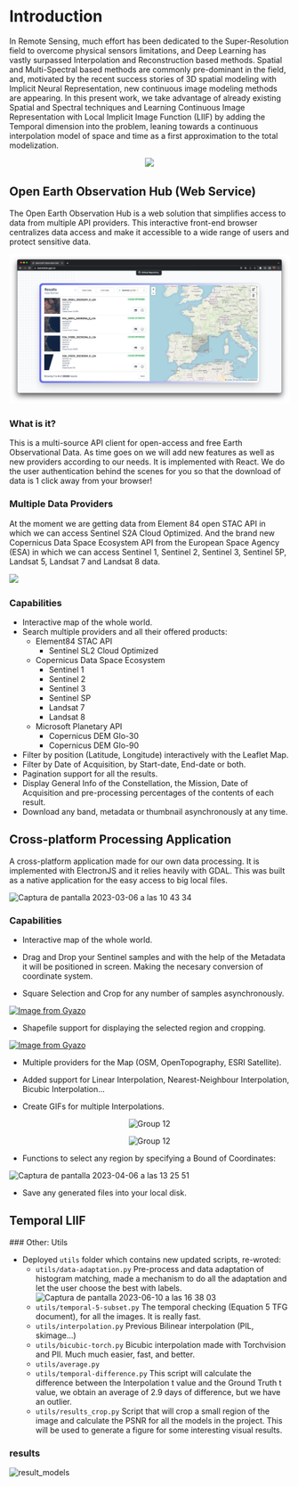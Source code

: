 # Introduction

In Remote Sensing, much effort has been dedicated to the Super-Resolution field to overcome physical sensors limitations, and Deep Learning has vastly surpassed Interpolation and Reconstruction based methods. Spatial and Multi-Spectral based methods are commonly pre-dominant in the field, and, motivated by the recent success stories of 3D spatial modeling with Implicit Neural Representation, new continuous image modeling methods are appearing. In this present work, we take advantage of already existing Spatial and Spectral techniques and Learning Continuous Image Representation with Local Implicit Image Function (LIIF) by adding the Temporal dimension into the problem, leaning towards a continuous interpolation model of space and time as a first approximation to the total modelization.

<p align="center">
<img src="https://user-images.githubusercontent.com/57730982/223851674-17124b5f-bafa-4a7c-84e2-2a42a2dc6420.png" width="520">
</p>

## Open Earth Observation Hub (Web Service)

The Open Earth Observation Hub is a web solution that simplifies access to data from multiple API providers. This interactive front-end browser centralizes data access and make it accessible to a wide range of users and protect sensitive data.

![Screenshot of the app](https://github.com/ggcr/open-EO-hub/blob/main/public/showcase_img.png)

### What is it?

This is a multi-source API client for open-access and free Earth Observational Data. As time goes on we will add new features as well as new providers according to our needs. It is implemented with React. We do the user authentication behind the scenes for you so that the download of data is 1 click away from your browser!

### Multiple Data Providers

At the moment we are getting data from Element 84 open STAC API in which we can access Sentinel S2A Cloud Optimized. And the brand new Copernicus Data Space Ecosystem API from the European Space Agency (ESA) in which we can access Sentinel 1, Sentinel 2, Sentinel 3, Sentinel 5P, Landsat 5, Landsat 7 and Landsat 8 data.

![](https://i.gyazo.com/0bcad2537c3e0321d53835fe8ce11df6.png)

### Capabilities

* Interactive map of the whole world.
* Search multiple providers and all their offered products:
    * Element84 STAC API
        - Sentinel SL2 Cloud Optimized
    * Copernicus Data Space Ecosystem
        - Sentinel 1
        - Sentinel 2
        - Sentinel 3
        - Sentinel SP
        - Landsat 7
        - Landsat 8
    * Microsoft Planetary API
        - Copernicus DEM Glo-30
        - Copernicus DEM Glo-90
* Filter by position (Latitude, Longitude) interactively with the Leaflet Map.
* Filter by Date of Acquisition, by Start-date, End-date or both.
* Pagination support for all the results.
* Display General Info of the Constellation, the Mission, Date of Acquisition and pre-processing percentages of the contents of each result.
* Download any band, metadata or thumbnail asynchronously at any time.

## Cross-platform Processing Application

A cross-platform application made for our own data processing. It is implemented with ElectronJS and it relies heavily with GDAL. This was built as a native application for the easy access to big local files.

![Captura de pantalla 2023-03-06 a las 10 43 34](https://user-images.githubusercontent.com/57730982/223074096-e2bced10-127a-4aa1-921e-3a131519bfa8.png)

### Capabilities

* Interactive map of the whole world.

* Drag and Drop your Sentinel samples and with the help of the Metadata it will be positioned in screen. Making the necesary conversion of coordinate system.

* Square Selection and Crop for any number of samples asynchronously.

[![Image from Gyazo](https://i.gyazo.com/d58733d31bf909d74c8459c20d112ee2.jpg)](https://gyazo.com/d58733d31bf909d74c8459c20d112ee2)

* Shapefile support for displaying the selected region and cropping.

[![Image from Gyazo](https://i.gyazo.com/abf5a48f5354d315f797c6fe6230b5ff.png)](https://gyazo.com/abf5a48f5354d315f797c6fe6230b5ff)

* Multiple providers for the Map (OSM, OpenTopography, ESRI Satellite).

* Added support for Linear Interpolation, Nearest-Neighbour Interpolation, Bicubic Interpolation...
* Create GIFs for multiple Interpolations.

<p align="center">
<img width="450" alt="Group 12" src="https://user-images.githubusercontent.com/57730982/226204754-016d026e-0041-41b3-bf29-41a1875b53f4.png">
</p>

<p align="center">
<img width="450" alt="Group 12" src="https://user-images.githubusercontent.com/57730982/226205234-2c7c7257-7f06-4677-a06c-e381e591cf18.gif">
</p>

* Functions to select any region by specifying a Bound of Coordinates:

![Captura de pantalla 2023-04-06 a las 13 25 51](https://user-images.githubusercontent.com/57730982/230363458-57585250-6700-4ab6-a062-5d4fd1d31aef.png)

* Save any generated files into your local disk.

## Temporal LIIF



### Other: Utils

- Deployed `utils` folder which contains new updated scripts, re-wroted:
  - `utils/data-adaptation.py` Pre-process and data adaptation of histogram matching, made a mechanism to do all the adaptation and let the user choose the best with labels.
    ![Captura de pantalla 2023-06-10 a las 16 38 03](https://github.com/ggcr/TFG-CristianGutierrez/assets/57730982/f185e8ff-9246-4d67-8e5b-20e3875ea061)
  - `utils/temporal-5-subset.py` The temporal checking (Equation 5 TFG document), for all the images. It is really fast.
  - `utils/interpolation.py` Previous Bilinear interpolation (PIL, skimage...)
  - `utils/bicubic-torch.py` Bicubic interpolation made with Torchvision and PIl. Much much easier, fast, and better.
  - `utils/average.py`
  - `utils/temporal-difference.py` This script will calculate the difference between the Interpolation t value and the Ground Truth t value, we obtain an average of 2.9 days of difference, but we have an outlier.
  - `utils/results_crop.py` Script that will crop a small region of the image and calculate the PSNR for all the models in the project. This will be used to generate a figure for some interesting visual results.

### results



![result_models](https://github.com/ggcr/TFG-CristianGutierrez/assets/57730982/3b2e430f-1f40-4f05-8572-131e62ffa474)

